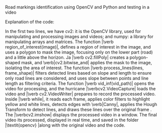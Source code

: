 Road markings identification using OpenCV and Python and testing in a video

Explanation of the code:

In the first two lines, we have cv2: it is the OpenCV library, used for manipulating and processing images and videos; and numpy: a library for manipulating arrays and matrices.
The function |\verb region_of_interest(image)|, defines a region of interest in the image, and uses a polygon to mask the image, focusing only on the lower part (road) and a little above the horizon. Ja |\verb cv2.fillPoly| creates a polygon-shaped mask, and \verb|cv2.bitwise_and| applies the mask to the image, isolating the area of ​​interest.
The function |\verb process_lines(lines, frame_shape)| filters detected lines based on slope and length to ensure only road lines are considered, and uses slope between points and line length as filtering criteria.
The function |\verb vid_inf(vid_path)| opens the video for processing, and the hurricane |\verbcv2.VideoCapture| loads the video and |\verb cv2.VideoWriter| prepares to record the processed video.
Inside |\verb while|, it reads each frame, applies color filters to highlight yellow and white lines, detects edges with \verb|Canny|, applies the Hough Transform to detect lines, and draws these lines over the original frame . The |\verbcv2.imshow| displays the processed video in a window.
The final video its processed, displayed in real time, and saved in the folder |\textit{opencv} |along with the original video and the code.
